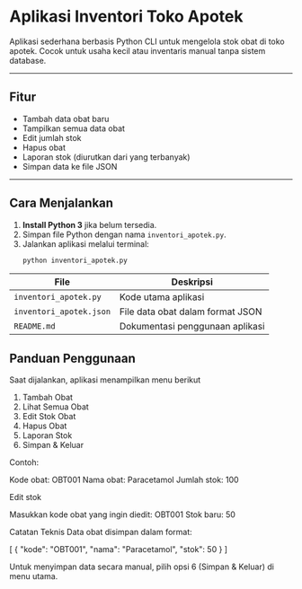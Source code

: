 # Aplikasi Inventori Toko Apotek

Aplikasi sederhana berbasis Python CLI untuk mengelola stok obat di toko apotek. Cocok untuk usaha kecil atau inventaris manual tanpa sistem database.

---

## Fitur

- Tambah data obat baru
- Tampilkan semua data obat
- Edit jumlah stok
- Hapus obat
- Laporan stok (diurutkan dari yang terbanyak)
- Simpan data ke file JSON

---

## Cara Menjalankan

1. **Install Python 3** jika belum tersedia.
2. Simpan file Python dengan nama `inventori_apotek.py`.
3. Jalankan aplikasi melalui terminal:
   ```bash
   python inventori_apotek.py
| File                    | Deskripsi                        |
| ----------------------- | -------------------------------- |
| `inventori_apotek.py`   | Kode utama aplikasi              |
| `inventori_apotek.json` | File data obat dalam format JSON |
| `README.md`             | Dokumentasi penggunaan aplikasi  |

## Panduan Penggunaan 
Saat dijalankan, aplikasi menampilkan menu berikut
1. Tambah Obat
2. Lihat Semua Obat
3. Edit Stok Obat
4. Hapus Obat
5. Laporan Stok
6. Simpan & Keluar

Contoh:

Kode obat: OBT001
Nama obat: Paracetamol
Jumlah stok: 100

Edit stok  

Masukkan kode obat yang ingin diedit: OBT001
Stok baru: 50


Catatan Teknis
Data obat disimpan dalam format:

[
  {
    "kode": "OBT001",
    "nama": "Paracetamol",
    "stok": 50
  }
]

Untuk menyimpan data secara manual, pilih opsi 6 (Simpan & Keluar) di menu utama.





